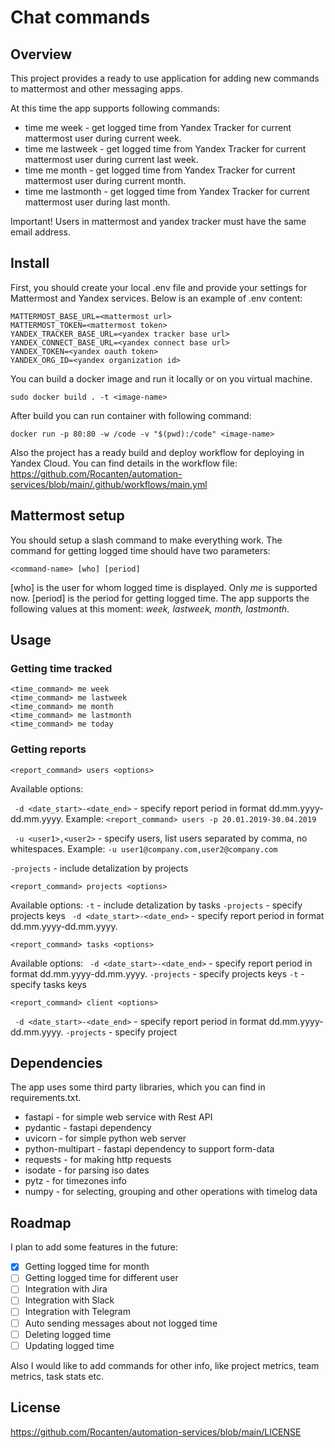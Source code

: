 # Chat commands

## Overview
This project provides a ready to use application for adding new commands to mattermost and other messaging apps.

At this time the app supports following commands:
* time me week - get logged time from Yandex Tracker for current mattermost user during current week.
* time me lastweek - get logged time from Yandex Tracker for current mattermost user during current last week.
* time me month - get logged time from Yandex Tracker for current mattermost user during current month.
* time me lastmonth - get logged time from Yandex Tracker for current mattermost user during last month.

Important! Users in mattermost and yandex tracker must have the same email address.

## Install
First, you should create your local .env file and provide your settings for Mattermost and Yandex services. Below is an example of .env content:

    MATTERMOST_BASE_URL=<mattermost url>
    MATTERMOST_TOKEN=<mattermost token>
    YANDEX_TRACKER_BASE_URL=<yandex tracker base url>
    YANDEX_CONNECT_BASE_URL=<yandex connect base url>
    YANDEX_TOKEN=<yandex oauth token>
    YANDEX_ORG_ID=<yandex organization id>

You can build a docker image and run it locally or on you virtual machine.

    sudo docker build . -t <image-name>
    
After build you can run container with following command:

    docker run -p 80:80 -w /code -v "$(pwd):/code" <image-name>

Also the project has a ready build and deploy workflow for deploying in Yandex Cloud. You can find details in the workflow file: https://github.com/Rocanten/automation-services/blob/main/.github/workflows/main.yml

## Mattermost setup
You should setup a slash command to make everything work. 
The command for getting logged time should have two parameters:

    <command-name> [who] [period]
[who] is the user for whom logged time is displayed. Only _me_ is supported now.
[period] is the period for getting logged time. The app supports the following values at this moment: _week, lastweek, month, lastmonth_.

## Usage
### Getting time tracked
```
<time_command> me week
<time_command> me lastweek
<time_command> me month
<time_command> me lastmonth
<time_command> me today
```
### Getting reports
```
<report_command> users <options>
```
Available options:

``` -d <date_start>-<date_end>``` - specify report period in format dd.mm.yyyy-dd.mm.yyyy. 
Example: ```<report_command> users -p 20.01.2019-30.04.2019```

``` -u <user1>,<user2>``` - specify users, list users separated by comma, no whitespaces. Example: ```-u user1@company.com,user2@company.com ```

``` -projects ``` - include detalization by projects

```
<report_command> projects <options>
```
Available options:
``` -t ``` - include detalization by tasks
``` -projects ``` - specify projects keys
``` -d <date_start>-<date_end>``` - specify report period in format dd.mm.yyyy-dd.mm.yyyy. 

```
<report_command> tasks <options>
```
Available options:
``` -d <date_start>-<date_end>``` - specify report period in format dd.mm.yyyy-dd.mm.yyyy.
``` -projects ``` - specify projects keys
``` -t ``` - specify tasks keys

```
<report_command> client <options>
```
``` -d <date_start>-<date_end>``` - specify report period in format dd.mm.yyyy-dd.mm.yyyy.
``` -projects ``` - specify project

## Dependencies
The app uses some third party libraries, which you can find in requirements.txt.
* fastapi - for simple web service with Rest API
* pydantic - fastapi dependency
* uvicorn - for simple python web server
* python-multipart - fastapi dependency to support form-data
* requests - for making http requests
* isodate - for parsing iso dates
* pytz - for timezones info
* numpy - for selecting, grouping and other operations with timelog data

## Roadmap
I plan to add some features in the future:
* [x] Getting logged time for month
* [ ] Getting logged time for different user
* [ ] Integration with Jira
* [ ] Integration with Slack
* [ ] Integration with Telegram
* [ ] Auto sending messages about not logged time
* [ ] Deleting logged time
* [ ] Updating logged time

Also I would like to add commands for other info, like project metrics, team metrics, task stats etc.
    
## License
https://github.com/Rocanten/automation-services/blob/main/LICENSE
